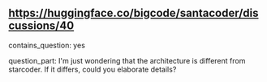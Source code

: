 ## https://huggingface.co/bigcode/santacoder/discussions/40

contains_question: yes

question_part: I'm just wondering that the architecture is different from starcoder.
If it differs, could you elaborate details?